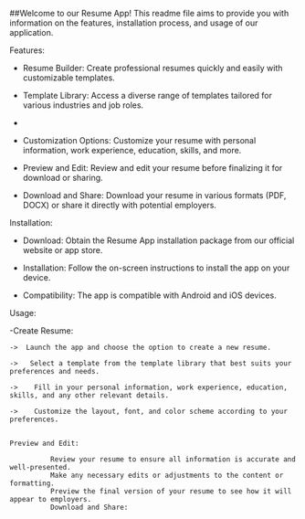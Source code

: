 ##Welcome to our Resume App! This readme file aims to provide you with information on the features, installation process, and usage of our application.

Features:

- Resume Builder: Create professional resumes quickly and easily with customizable templates.
 
- Template Library: Access a diverse range of templates tailored for various industries and job roles.
- 
- Customization Options: Customize your resume with personal information, work experience, education, skills, and more.
 
- Preview and Edit: Review and edit your resume before finalizing it for download or sharing.
  
- Download and Share: Download your resume in various formats (PDF, DOCX) or share it directly with potential employers.
  
Installation:

- Download: Obtain the Resume App installation package from our official website or app store.
  
- Installation: Follow the on-screen instructions to install the app on your device.

- Compatibility: The app is compatible with Android and iOS devices.

Usage:

-Create Resume:

    ->  Launch the app and choose the option to create a new resume.
    
    ->   Select a template from the template library that best suits your preferences and needs.
        
    ->    Fill in your personal information, work experience, education, skills, and any other relevant details.
        
    ->    Customize the layout, font, and color scheme according to your preferences.
        
       
    Preview and Edit:

              Review your resume to ensure all information is accurate and well-presented.
              Make any necessary edits or adjustments to the content or formatting.
              Preview the final version of your resume to see how it will appear to employers.
              Download and Share:
